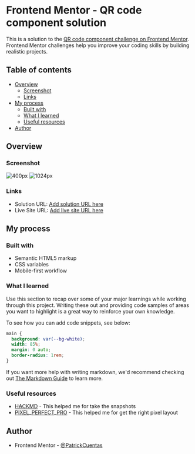 # Frontend Mentor - QR code component solution

This is a solution to the [QR code component challenge on Frontend Mentor](https://www.frontendmentor.io/challenges/qr-code-component-iux_sIO_H). Frontend Mentor challenges help you improve your coding skills by building realistic projects.

## Table of contents

- [Overview](#overview)
  - [Screenshot](#screenshot)
  - [Links](#links)
- [My process](#my-process)
  - [Built with](#built-with)
  - [What I learned](#what-i-learned)
  - [Useful resources](#useful-resources)
- [Author](#author)

## Overview

### Screenshot

![400px](https://i.imgur.com/ZVxfKUS.png)
![1024px](https://i.imgur.com/HiFgcO8.png)

### Links

- Solution URL: [Add solution URL here](https://your-solution-url.com)
- Live Site URL: [Add live site URL here](https://your-live-site-url.com)

## My process

### Built with

- Semantic HTML5 markup
- CSS variables
- Mobile-first workflow

### What I learned

Use this section to recap over some of your major learnings while working through this project. Writing these out and providing code samples of areas you want to highlight is a great way to reinforce your own knowledge.

To see how you can add code snippets, see below:

```css
main {
  background: var(--bg-white);
  width: 85%;
  margin: 0 auto;
  border-radius: 1rem;
}
```

If you want more help with writing markdown, we'd recommend checking out [The Markdown Guide](https://www.markdownguide.org/) to learn more.

### Useful resources

- [HACKMD](https://hackmd.io/) - This helped me for take the snapshots
- [PIXEL_PERFECT_PRO](https://chrome.google.com/webstore/detail/pixel-perfect-pro/nnhifpoojdlddpnhjbhiagddgckpmpfb) - This helped me for get the right pixel layout

## Author

- Frontend Mentor - [@PatrickCuentas](https://www.frontendmentor.io/profile/PatrickCuentas)
